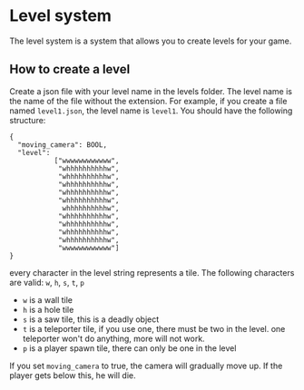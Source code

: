 # Level system

The level system is a system that allows you to create levels for your game.

## How to create a level
Create a json file with your level name in the levels folder. The level name is the name of the file without the extension. For example, if you create a file named `level1.json`, the level name is `level1`.
You should have the following structure:
```
{
  "moving_camera": BOOL,
  "level":
           ["wwwwwwwwwwww",
            "whhhhhhhhhhw",
            "whhhhhhhhhhw",
            "whhhhhhhhhhw",
            "whhhhhhhhhhw",
            "whhhhhhhhhhw",
             whhhhhhhhhhw",
            "whhhhhhhhhhw",
            "whhhhhhhhhhw",
            "whhhhhhhhhhw",
            "whhhhhhhhhhw",
            "wwwwwwwwwwww"]
}
```

every character in the level string represents a tile. The following characters are valid: `w`, `h`, `s`, `t`, `p`
* `w` is a wall tile
* `h` is a hole tile
* `s` is a saw tile, this is a deadly object
* `t` is a teleporter tile, if you use one, there must be two in the level. one teleporter won't do anything, more will not work.
* `p` is a player spawn tile, there can only be one in the level

If you set `moving_camera` to true, the camera will gradually move up. If the player gets below this, he will die.